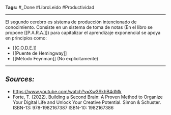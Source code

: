 **Tags:** #_Done 
#LibroLeido #Productividad 
- - -
El segundo cerebro es sistema de producción intencionado de conocimiento. Consiste en un sistema de toma de notas (En el libro se propone [[P.A.R.A.]]) para capitalizar el aprendizaje exponencial se apoya en  principios como:
- [[C.O.D.E.]]
- [[Puente de Hemingway]]
- [[Método Feynman]] (No explicitamente)
- - - 
## ***Sources:***
- https://www.youtube.com/watch?v=Xw3SkhB4dMk
- Forte, T. (2022). Building a Second Brain: A Proven Method to Organize Your Digital Life and Unlock Your Creative Potential. Simon & Schuster. ISBN-13: 978-1982167387 ISBN-10: 1982167386 
